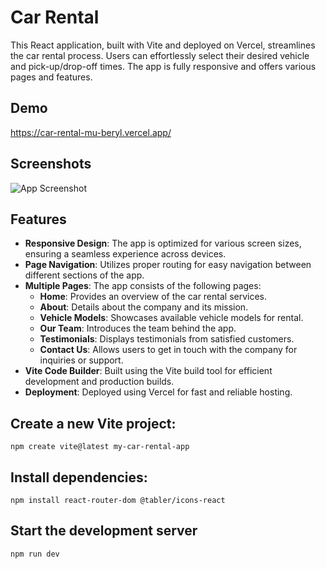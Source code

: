 
# Car Rental

This React application, built with Vite and deployed on Vercel, streamlines the car rental process. Users can effortlessly select their desired vehicle and pick-up/drop-off times. The app is fully responsive and offers various pages and features.


## Demo

https://car-rental-mu-beryl.vercel.app/


## Screenshots

![App Screenshot](file:///C:/Users/ASUS/Downloads/Screenshot_26-4-2024_203657_car-rental-mu-beryl.vercel.app.jpeg)

## Features

- **Responsive Design**: The app is optimized for various screen sizes, ensuring a seamless experience across devices.
- **Page Navigation**: Utilizes proper routing for easy navigation between different sections of the app.
- **Multiple Pages**: The app consists of the following pages:
  - **Home**: Provides an overview of the car rental services.
  - **About**: Details about the company and its mission.
  - **Vehicle Models**: Showcases available vehicle models for rental.
  - **Our Team**: Introduces the team behind the app.
  - **Testimonials**: Displays testimonials from satisfied customers.
  - **Contact Us**: Allows users to get in touch with the company for inquiries or support.
- **Vite Code Builder**: Built using the Vite build tool for efficient development and production builds.
- **Deployment**: Deployed using Vercel for fast and reliable hosting.
## Create a new Vite project:
```bach
npm create vite@latest my-car-rental-app
```

## Install dependencies:
```bach
npm install react-router-dom @tabler/icons-react
```
## Start the development server
```bach
npm run dev
```
